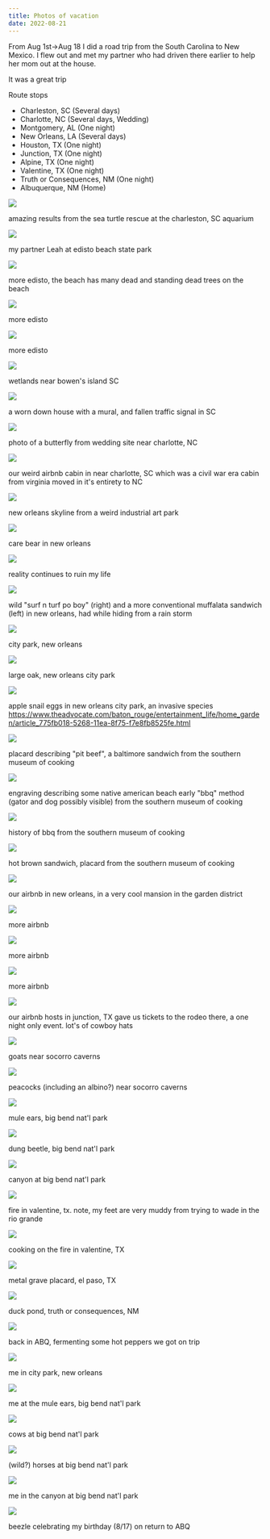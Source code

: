```yaml
---
title: Photos of vacation
date: 2022-08-21
---
```


From Aug 1st->Aug 18 I did a road trip from the South Carolina to New Mexico. I
flew out and met my partner who had driven there earlier to help her mom out at
the house.

It was a great trip

Route stops

- Charleston, SC (Several days)
- Charlotte, NC (Several days, Wedding)
- Montgomery, AL (One night)
- New Orleans, LA (Several days)
- Houston, TX (One night)
- Junction, TX (One night)
- Alpine, TX (One night)
- Valentine, TX (One night)
- Truth or Consequences, NM (One night)
- Albuquerque, NM (Home)

![](https://cmdcolinphotos.s3.amazonaws.com/IMG_20220803_155653295.resized.jpg)

amazing results from the sea turtle rescue at the charleston, SC aquarium

![](https://cmdcolinphotos.s3.amazonaws.com/IMG_20220805_145459605_HDR.resized.jpg)

my partner Leah at edisto beach state park

![](https://cmdcolinphotos.s3.amazonaws.com/IMG_20220805_151340018_HDR.resized.jpg)

more edisto, the beach has many dead and standing dead trees on the beach

![](https://cmdcolinphotos.s3.amazonaws.com/IMG_20220805_151800531_HDR.resized.jpg)

more edisto

![](https://cmdcolinphotos.s3.amazonaws.com/IMG_20220805_151805593_HDR.resized.jpg)

more edisto

![](https://cmdcolinphotos.s3.amazonaws.com/IMG_20220806_093129359.resized.jpg)

wetlands near bowen's island SC

![](https://cmdcolinphotos.s3.amazonaws.com/IMG_20220806_094813656_HDR.resized.jpg)

a worn down house with a mural, and fallen traffic signal in SC

![](https://cmdcolinphotos.s3.amazonaws.com/IMG_20220807_173529613_HDR.resized.jpg)

photo of a butterfly from wedding site near charlotte, NC

![](https://cmdcolinphotos.s3.amazonaws.com/IMG_20220808_103832831_HDR.resized.jpg)

our weird airbnb cabin in near charlotte, SC which was a civil war era cabin
from virginia moved in it's entirety to NC

![](https://cmdcolinphotos.s3.amazonaws.com/IMG_20220809_174740904_HDR.resized.jpg)

new orleans skyline from a weird industrial art park

![](https://cmdcolinphotos.s3.amazonaws.com/IMG_20220809_182035943_HDR.resized.jpg)

care bear in new orleans

![](https://cmdcolinphotos.s3.amazonaws.com/IMG_20220809_190950114.resized.jpg)

reality continues to ruin my life

![](https://cmdcolinphotos.s3.amazonaws.com/IMG_20220810_121137729.resized.jpg)

wild "surf n turf po boy" (right) and a more conventional muffalata sandwich
(left) in new orleans, had while hiding from a rain storm

![](https://cmdcolinphotos.s3.amazonaws.com/IMG_20220811_140043783_HDR.resized.jpg)

city park, new orleans

![](https://cmdcolinphotos.s3.amazonaws.com/IMG_20220811_140543522_HDR.resized.jpg)

large oak, new orleans city park

![](https://cmdcolinphotos.s3.amazonaws.com/IMG_20220811_142427022.resized.jpg)

apple snail eggs in new orleans city park, an invasive species
https://www.theadvocate.com/baton_rouge/entertainment_life/home_garden/article_775fb018-5268-11ea-8f75-f7e8fb8525fe.html

![](https://cmdcolinphotos.s3.amazonaws.com/IMG_20220811_153012540.resized.jpg)

placard describing "pit beef", a baltimore sandwich from the southern museum of
cooking

![](https://cmdcolinphotos.s3.amazonaws.com/IMG_20220811_154040098.resized.jpg)

engraving describing some native american beach early "bbq" method (gator and
dog possibly visible) from the southern museum of cooking

![](https://cmdcolinphotos.s3.amazonaws.com/IMG_20220811_154404713.resized.jpg)

history of bbq from the southern museum of cooking

![](https://cmdcolinphotos.s3.amazonaws.com/IMG_20220811_154549161.resized.jpg)

hot brown sandwich, placard from the southern museum of cooking

![](https://cmdcolinphotos.s3.amazonaws.com/IMG_20220812_110617743.resized.jpg)

our airbnb in new orleans, in a very cool mansion in the garden district

![](https://cmdcolinphotos.s3.amazonaws.com/IMG_20220812_113038243.resized.jpg)

more airbnb

![](https://cmdcolinphotos.s3.amazonaws.com/IMG_20220812_113224854.resized.jpg)

more airbnb

![](https://cmdcolinphotos.s3.amazonaws.com/IMG_20220812_113234259.resized.jpg)

more airbnb

![](https://cmdcolinphotos.s3.amazonaws.com/IMG_20220813_211534759.resized.jpg)

our airbnb hosts in junction, TX gave us tickets to the rodeo there, a one night
only event. lot's of cowboy hats

![](https://cmdcolinphotos.s3.amazonaws.com/IMG_20220814_133823204_HDR.resized.jpg)

goats near socorro caverns

![](https://cmdcolinphotos.s3.amazonaws.com/IMG_20220814_135951677_HDR.resized.jpg)

peacocks (including an albino?) near socorro caverns

![](https://cmdcolinphotos.s3.amazonaws.com/IMG_20220815_092445801_HDR.resized.jpg)

mule ears, big bend nat'l park

![](https://cmdcolinphotos.s3.amazonaws.com/IMG_20220815_101452396_HDR.resized.jpg)

dung beetle, big bend nat'l park

![](https://cmdcolinphotos.s3.amazonaws.com/IMG_20220815_102214238_HDR.resized.jpg)

canyon at big bend nat'l park

![](https://cmdcolinphotos.s3.amazonaws.com/IMG_20220815_191014795_HDR.resized.jpg)

fire in valentine, tx. note, my feet are very muddy from trying to wade in the
rio grande

![](https://cmdcolinphotos.s3.amazonaws.com/IMG_20220815_203037340.resized.jpg)

cooking on the fire in valentine, TX

![](https://cmdcolinphotos.s3.amazonaws.com/IMG_20220816_125951579_HDR.resized.jpg)

metal grave placard, el paso, TX

![](https://cmdcolinphotos.s3.amazonaws.com/IMG_20220817_092022789_HDR.resized.jpg)

duck pond, truth or consequences, NM

![](https://cmdcolinphotos.s3.amazonaws.com/IMG_20220820_185137107.resized.jpg)

back in ABQ, fermenting some hot peppers we got on trip

![](https://cmdcolinphotos.s3.amazonaws.com/IMG_7091.jpg)

me in city park, new orleans

![](https://cmdcolinphotos.s3.amazonaws.com/IMG_7378.jpg)

me at the mule ears, big bend nat'l park

![](https://cmdcolinphotos.s3.amazonaws.com/IMG_7384.JPG)

cows at big bend nat'l park

![](https://cmdcolinphotos.s3.amazonaws.com/IMG_7391.jpg)

(wild?) horses at big bend nat'l park

![](https://cmdcolinphotos.s3.amazonaws.com/IMG_7403.jpg)

me in the canyon at big bend nat'l park

![](https://cmdcolinphotos.s3.amazonaws.com/IMG_7663.jpg)

beezle celebrating my birthday (8/17) on return to ABQ
